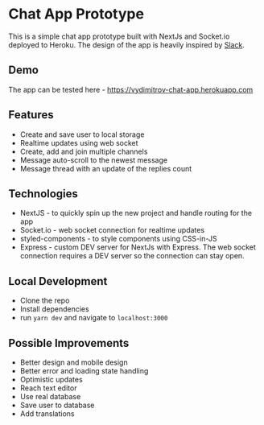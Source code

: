 # Chat App Prototype

This is a simple chat app prototype built with NextJs and Socket.io deployed to Heroku. The design of the app is heavily inspired by [Slack](https://slack.com/).

## Demo

The app can be tested here - https://vydimitrov-chat-app.herokuapp.com

## Features

- Create and save user to local storage
- Realtime updates using web socket
- Create, add and join multiple channels
- Message auto-scroll to the newest message
- Message thread with an update of the replies count

## Technologies

- NextJS - to quickly spin up the new project and handle routing for the app
- Socket.io - web socket connection for realtime updates
- styled-components - to style components using CSS-in-JS
- Express - custom DEV server for NextJs with Express. The web socket connection requires a DEV server so the connection can stay open.

## Local Development

- Clone the repo
- Install dependencies
- run `yarn dev` and navigate to `localhost:3000`

## Possible Improvements

- Better design and mobile design
- Better error and loading state handling
- Optimistic updates
- Reach text editor
- Use real database
- Save user to database
- Add translations
